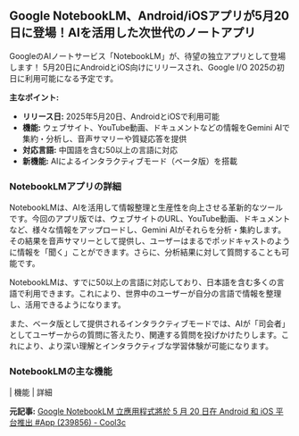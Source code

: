 ## Google NotebookLM、Android/iOSアプリが5月20日に登場！AIを活用した次世代のノートアプリ

GoogleのAIノートサービス「NotebookLM」が、待望の独立アプリとして登場します！ 5月20日にAndroidとiOS向けにリリースされ、Google I/O 2025の初日に利用可能になる予定です。

**主なポイント:**

* **リリース日:** 2025年5月20日、AndroidとiOSで利用可能
* **機能:** ウェブサイト、YouTube動画、ドキュメントなどの情報をGemini AIで集約・分析し、音声サマリーや質疑応答を提供
* **対応言語:** 中国語を含む50以上の言語に対応
* **新機能:** AIによるインタラクティブモード（ベータ版）を搭載

### NotebookLMアプリの詳細

NotebookLMは、AIを活用して情報整理と生産性を向上させる革新的なツールです。今回のアプリ版では、ウェブサイトのURL、YouTube動画、ドキュメントなど、様々な情報をアップロードし、Gemini AIがそれらを分析・集約します。その結果を音声サマリーとして提供し、ユーザーはまるでポッドキャストのように情報を「聞く」ことができます。さらに、分析結果に対して質問することも可能です。

NotebookLMは、すでに50以上の言語に対応しており、日本語を含む多くの言語で利用できます。これにより、世界中のユーザーが自分の言語で情報を整理し、活用できるようになります。

また、ベータ版として提供されるインタラクティブモードでは、AIが「司会者」としてユーザーからの質問に答えたり、関連する質問を投げかけたりします。これにより、より深い理解とインタラクティブな学習体験が可能になります。

### NotebookLMの主な機能

| 機能 | 詳細 

**元記事:** [Google NotebookLM 立應用程式將於 5 月 20 日在 Android 和 iOS 平台推出 #﻿﻿﻿﻿App (239856) - Cool3c](https://www.cool3c.com/article/239856)